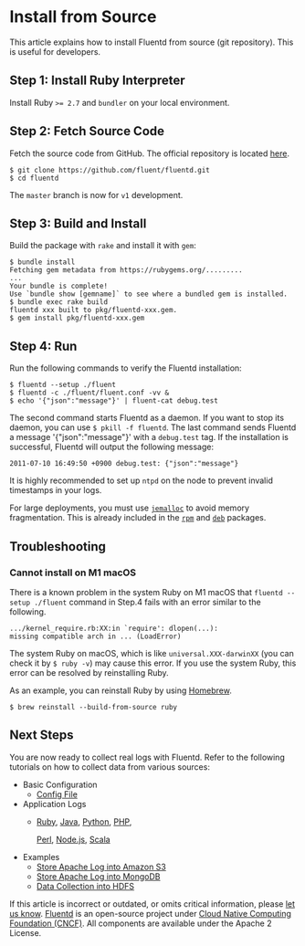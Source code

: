 # Install from Source

This article explains how to install Fluentd from source \(git repository\). This is useful for developers.

## Step 1: Install Ruby Interpreter

Install Ruby `>= 2.7` and `bundler` on your local environment.

## Step 2: Fetch Source Code

Fetch the source code from GitHub. The official repository is located [here](http://github.com/fluent/fluentd/).

```text
$ git clone https://github.com/fluent/fluentd.git
$ cd fluentd
```

The `master` branch is now for `v1` development.

## Step 3: Build and Install

Build the package with `rake` and install it with `gem`:

```text
$ bundle install
Fetching gem metadata from https://rubygems.org/.........
...
Your bundle is complete!
Use `bundle show [gemname]` to see where a bundled gem is installed.
$ bundle exec rake build
fluentd xxx built to pkg/fluentd-xxx.gem.
$ gem install pkg/fluentd-xxx.gem
```

## Step 4: Run

Run the following commands to verify the Fluentd installation:

```text
$ fluentd --setup ./fluent
$ fluentd -c ./fluent/fluent.conf -vv &
$ echo '{"json":"message"}' | fluent-cat debug.test
```

The second command starts Fluentd as a daemon. If you want to stop its daemon, you can use `$ pkill -f fluentd`. The last command sends Fluentd a message '{"json":"message"}' with a `debug.test` tag. If the installation is successful, Fluentd will output the following message:

```text
2011-07-10 16:49:50 +0900 debug.test: {"json":"message"}
```

It is highly recommended to set up `ntpd` on the node to prevent invalid timestamps in your logs.

For large deployments, you must use [`jemalloc`](http://www.canonware.com/jemalloc/) to avoid memory fragmentation. This is already included in the [`rpm`](install-fluent-package/install-by-rpm-fluent-package.md) and [`deb`](install-fluent-package/install-by-deb-fluent-package.md) packages.

## Troubleshooting

### Cannot install on M1 macOS

There is a known problem in the system Ruby on M1 macOS that `fluentd --setup ./fluent` command in Step.4 fails with an error similar to the following.

```text
.../kernel_require.rb:XX:in `require': dlopen(...):
missing compatible arch in ... (LoadError)
```

The system Ruby on macOS, which is like `universal.XXX-darwinXX` \(you can check it by `$ ruby -v`\) may cause this error. If you use the system Ruby, this error can be resolved by reinstalling Ruby.

As an example, you can reinstall Ruby by using [Homebrew](https://brew.sh/).

```text
$ brew reinstall --build-from-source ruby
```

## Next Steps

You are now ready to collect real logs with Fluentd. Refer to the following tutorials on how to collect data from various sources:

* Basic Configuration
  * [Config File](../configuration/config-file.md)
* Application Logs
  * [Ruby](../language-bindings/ruby.md), [Java](../language-bindings/java.md), [Python](../language-bindings/python.md), [PHP](../language-bindings/php.md),

    [Perl](../language-bindings/perl.md), [Node.js](../language-bindings/nodejs.md), [Scala](../language-bindings/scala.md)
* Examples
  * [Store Apache Log into Amazon S3](../how-to-guides/apache-to-s3.md)
  * [Store Apache Log into MongoDB](../how-to-guides/apache-to-mongodb.md)
  * [Data Collection into HDFS](../how-to-guides/http-to-hdfs.md)

If this article is incorrect or outdated, or omits critical information, please [let us know](https://github.com/fluent/fluentd-docs-gitbook/issues?state=open). [Fluentd](http://www.fluentd.org/) is an open-source project under [Cloud Native Computing Foundation \(CNCF\)](https://cncf.io/). All components are available under the Apache 2 License.

